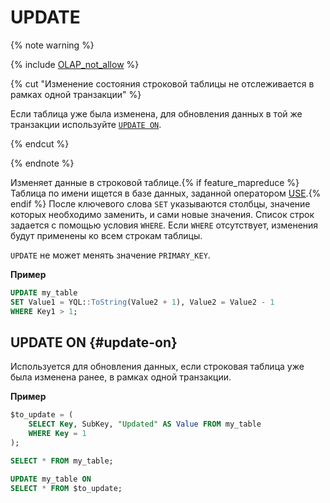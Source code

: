 # UPDATE

{% note warning %}

{% include [OLAP_not_allow](../../../../_includes/not_allow_for_olap.md) %}

{% cut "Изменение состояния строковой таблицы не отслеживается в рамках одной транзакции" %}

Если таблица уже была изменена, для обновления данных в той же транзакции используйте [`UPDATE ON`](#update-on).

{% endcut %}

{% endnote %}

Изменяет данные в строковой таблице.{% if feature_mapreduce %}  Таблица по имени ищется в базе данных, заданной оператором [USE](../use.md).{% endif %} После ключевого слова `SET` указываются столбцы, значение которых необходимо заменить, и сами новые значения. Список строк задается с помощью условия `WHERE`. Если `WHERE` отсутствует, изменения будут применены ко всем строкам таблицы.

`UPDATE` не может менять значение `PRIMARY_KEY`.

**Пример**

```sql
UPDATE my_table
SET Value1 = YQL::ToString(Value2 + 1), Value2 = Value2 - 1
WHERE Key1 > 1;
```

## UPDATE ON {#update-on}

Используется для обновления данных, если строковая таблица уже была изменена ранее, в рамках одной транзакции.

**Пример**

```sql
$to_update = (
    SELECT Key, SubKey, "Updated" AS Value FROM my_table
    WHERE Key = 1
);

SELECT * FROM my_table;

UPDATE my_table ON
SELECT * FROM $to_update;
```
